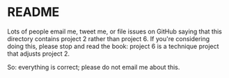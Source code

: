 # README

Lots of people email me, tweet me, or file issues on GitHub saying that this directory contains project 2 rather than project 6. If you're considering doing this, please stop and read the book: project 6 is a technique project that adjusts project 2.

So: everything is correct; please do not email me about this.
